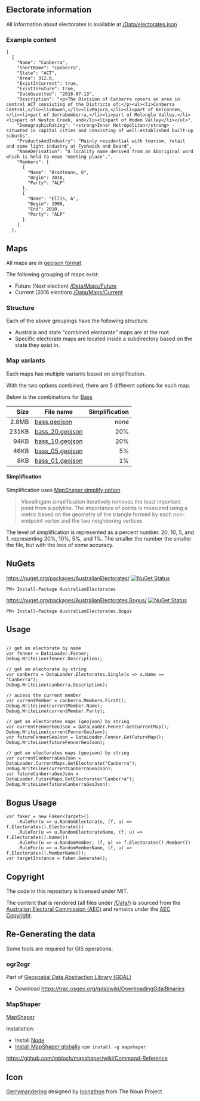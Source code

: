 

## Electorate information

All information about electorates is available at [/Data/electorates.json](/Data/electorates.json)


### Example content

```
[
  {
    "Name": "Canberra",
    "ShortName": "canberra",
    "State": "ACT",
    "Area": 312.0,
    "ExistInCurrent": true,
    "ExistInFuture": true,
    "DateGazetted": "2018-07-13",
    "Description": "<p>The Division of Canberra covers an area in central ACT consisting of the Districts of:</p><ul><li>Canberra Central,</li><li>Kowen,</li><li>Majura,</li><li>part of Belconnen,</li><li>part of Jerrabomberra,</li><li>part of Molonglo Valley,</li><li>part of Weston Creek, and</li><li>part of Woden Valley</li></ul>",
    "DemographicRating": "<strong>Inner Metropolitan</strong> - situated in capital cities and consisting of well-established built-up suburbs",
    "ProductsAndIndustry": "Mainly residential with tourism, retail and some light industry at Fyshwick and Beard",
    "NameDerivation": "A locality name derived from an Aboriginal word which is held to mean 'meeting place'.",
    "Members": [
      {
        "Name": "Brodtmann, G",
        "Begin": 2010,
        "Party": "ALP"
      },
      {
        "Name": "Ellis, A",
        "Begin": 1998,
        "End": 2010,
        "Party": "ALP"
      }
    ]
  },
```


## Maps

All maps are in [geojson format](http://geojson.org/).

The following grouping of maps exist:

 * Future (Next election) [/Data/Maps/Future](/Data/Maps/Future)
 * Current (2016 election) [/Data/Maps/Current](/Data/Maps/Current)


### Structure

Each of the above groupings have the following structure.

 * Australia and state "combined electorate" maps are at the root.
 * Specific electorate maps are located inside a subdirectory based on the state they exist in.


### Map variants

Each maps has multiple variants based on simplification.

With the two options combined, there are 5 different options for each map.

Below is the combinations for [Bass](https://www.aec.gov.au/profiles/tas/bass.htm)

| Size  | File name                                                        | Simplification |
| -----:| ---------------------------------------------------------------- | --------------:|
| 2.8MB | [bass.geojson](/Data/Maps/Future/Electorates/bass.geojson)       | none           |
| 231KB | [bass_20.geojson](/Data/Maps/Future/Electorates/bass_20.geojson) | 20%            |
| 94KB  | [bass_10.geojson](/Data/Maps/Future/Electorates/bass_10.geojson) | 20%            |
| 46KB  | [bass_05.geojson](/Data/Maps/Future/Electorates/bass_05.geojson) | 5%             |
| 8KB   | [bass_01.geojson](/Data/Maps/Future/Electorates/bass_01.geojson) | 1%             |


#### Simplification

Simplification uses [MapShaper simplify option](https://github.com/mbloch/mapshaper/wiki/Command-Reference#-simplify)

> Visvalingam simplification iteratively removes the least important point from a polyline. The importance of points is measured using a metric based on the geometry of the triangle formed by each non-endpoint vertex and the two neighboring vertices

The level of simplification is represented as a percent number. 20, 10, 5, and 1. representing 20%, 10%, 5%, and 1%. The smaller the number the smaller the file, but with the loss of some accuracy.


## NuGets

https://nuget.org/packages/AustralianElectorates/ [![NuGet Status](http://img.shields.io/nuget/v/AustralianElectorates.svg?longCache=true&style=flat)](https://www.nuget.org/packages/AustralianElectorates/)

    PM> Install-Package AustralianElectorates


https://nuget.org/packages/AustralianElectorates.Bogus/ [![NuGet Status](http://img.shields.io/nuget/v/AustralianElectorates.Bogus.svg?longCache=true&style=flat)](https://www.nuget.org/packages/AustralianElectorates.Bogus/)

    PM> Install-Package AustralianElectorates.Bogus


## Usage

```

// get an electorate by name
var fenner = DataLoader.Fenner;
Debug.WriteLine(fenner.Description);

// get an electorate by string
var canberra = DataLoader.Electorates.Single(x => x.Name == "Canberra");
Debug.WriteLine(canberra.Description);

// access the current member
var currentMember = canberra.Members.First();
Debug.WriteLine(currentMember.Name);
Debug.WriteLine(currentMember.Party);

// get an electorates maps (geojson) by string
var currentFennerGeoJson = DataLoader.Fenner.GetCurrentMap();
Debug.WriteLine(currentFennerGeoJson);
var futureFennerGeoJson = DataLoader.Fenner.GetFutureMap();
Debug.WriteLine(futureFennerGeoJson);

// get an electorates maps (geojson) by string
var currentCanberraGeoJson = DataLoader.CurrentMaps.GetElectorate("Canberra");
Debug.WriteLine(currentCanberraGeoJson);
var futureCanberraGeoJson = DataLoader.FutureMaps.GetElectorate("Canberra");
Debug.WriteLine(futureCanberraGeoJson);
```


## Bogus Usage

```
var faker = new Faker<Target>()
    .RuleFor(u => u.RandomElectorate, (f, u) => f.Electorates().Electorate())
    .RuleFor(u => u.RandomElectorateName, (f, u) => f.Electorates().Name())
    .RuleFor(u => u.RandomMember, (f, u) => f.Electorates().Member())
    .RuleFor(u => u.RandomMemberName, (f, u) => f.Electorates().MemberName());
var targetInstance = faker.Generate();
```

## Copyright

The code in this repository is licensed under MIT.

The content that is rendered (all files under [/Data/](/Data/)) is sourced from the [Australian Electoral Commission (AEC)](https://www.aec.gov.au/) and remains under the [AEC Copyright](https://www.aec.gov.au/footer/Copyright.htm).


## Re-Generating the data

Some tools are required for GIS operations.


### ogr2ogr

Part of [Geospatial Data Abstraction Library (GDAL)](https://www.gdal.org/)

 * Download https://trac.osgeo.org/gdal/wiki/DownloadingGdalBinaries


### MapShaper

[MapShaper](https://github.com/mbloch/mapshaper/)

Installation:

* Install [Node](https://nodejs.org/)
* [Install MapShaper globally](https://github.com/mbloch/mapshaper#installation) `npm install -g mapshaper`

https://github.com/mbloch/mapshaper/wiki/Command-Reference


## Icon

<a href="https://thenounproject.com/term/gerrymandering/15219/" target="_blank">Gerrymandering</a> designed by <a href="https://thenounproject.com/Iconathon1" target="_blank">Iconathon</a> from The Noun Project